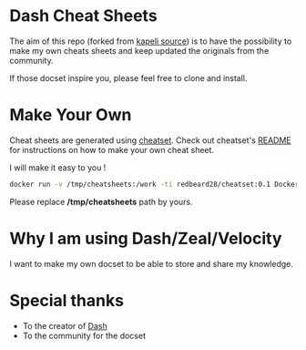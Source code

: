 Dash Cheat Sheets 
===========

The aim of this repo (forked from [kapeli source](https://github.com/Kapeli/cheatsheets)) is to have the possibility to make my own cheats sheets and keep updated the originals from the community.

If those docset inspire you, please feel free to clone and install.


# Make Your Own

Cheat sheets are generated using [cheatset](https://github.com/Kapeli/cheatset#readme). Check out cheatset's [README](https://github.com/Kapeli/cheatset#readme) for instructions on how to make your own cheat sheet.

I will make it easy to you !

````bash
docker run -v /tmp/cheatsheets:/work -ti redbeard28/cheatset:0.1 Docker.rb
````

Please replace **/tmp/cheatsheets** path by yours.

# Why I am using Dash/Zeal/Velocity
I want to make my own docset to be able to store and share my knowledge.

# Special thanks
 * To the creator of [Dash](https://kapeli.com/dash)
 * To the community for the docset 
